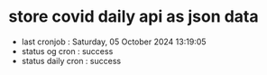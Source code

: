 # store covid daily api as json data

- last cronjob : Saturday, 05 October 2024 13:19:05
- status og cron : success
- status daily cron : success
      
      